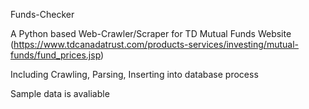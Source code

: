 Funds-Checker

A Python based Web-Crawler/Scraper for TD Mutual Funds Website (https://www.tdcanadatrust.com/products-services/investing/mutual-funds/fund_prices.jsp)

Including Crawling, Parsing, Inserting into database process

Sample data is avaliable

